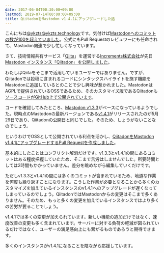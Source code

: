```yaml
---
date: 2017-06-04T00:30:00+09:00
lastmod: 2019-07-14T00:00:00+09:00
title: QiitadonをMastodon v1.4.1にアップグレードした話
---
```


こんにちは[@ykzts@ykzts.technology](https://ykzts.technology/@ykzts)です。気付けば[Mastodonへのコミットの数が100を超えていました](https://github.com/tootsuite/mastodon/pulls?q=is%3Apr+is%3Amerged+author%3Aykzts+created%3A%22%3C2017-06-03T23%3A00%3A00%2B09%3A00%22)。公式にもPull Requestのレビュワーにも任命されて、Mastodon関連で少し忙しくなっています。

さて、技術情報共有サービス「[Qiita](https://qiita.com/)」を運営する[Increments株式会社](https://increments.co.jp/)が先日[Mastodon インスタンス「Qiitadon」を公開しました](http://blog.qiita.com/post/161193715974/qiitadon)。

わたしはQiitaをそこまで活用しているユーザーではありません。ですが、Qiitadonでは投稿に含まれるコードにシンタックスハイライトを施す機能をMastodonに追加しているとのことで少し興味が惹かれました。MastodonはAGPLで提供されているOSSであるため、そのカスタマイズ版であるQiitadonも[ソースコードがGitHub上で公開されています](https://github.com/increments/mastodon)。

コードを確認してみたところ、[Mastodon v1.3.3](https://github.com/tootsuite/mastodon/releases/tag/v1.3.3)がベースになっているようでした。現時点のMastodonの最新バージョンである[v1.4.1](https://github.com/tootsuite/mastodon/releases/tag/v1.4.1)がリリースされたのが5月29日であり、Qiitadonの公開日と同じでした。そのため、しょうがないことなのでしょう。

というわけでOSSとして公開されている利点を活かし、[QiitadonをMastodon v1.4.1にアップグレードするPull Requestを作成しました](https://github.com/increments/mastodon/pull/40)。

基本的にしたことはコンフリクト解消だけです。v1.3.3とv1.4.1の間にあるコミットはある程度把握していたため、そこまで苦労はしませんでした。所要時間としては2時間もかかっていません。差分を眺めながら編集していくだけです。

ただしv1.3.3とv1.4.1の間には多くのコミットが含まれているため、地道な作業を何度も繰り返すことになります。こうした作業が必要となることから多くのカスタマイズを加えているインスタンスのv1.4.1へのアップグレードが遅くなってしまっているのでしょう。QiitadonではMastodonからの変更はそこまで多くありません。そのため、もっと多くの変更を加えているインスタンスではより多くの苦労が要ることでしょう。

v1.4.1では多くの変更が加えられています。新しい機能の追加だけではなく、速度改善の変更も多く含まれています。サーバーに対する負荷の軽減が図られているだけではなく、ユーザーの満足感向上にも繋がるものであろうと期待できます。

多くのインスタンスがv1.4.1になることを陰ながら応援しています。
